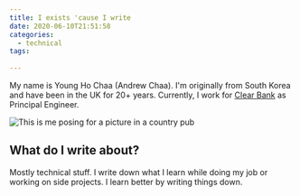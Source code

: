 ```yaml
---
title: I exists 'cause I write
date: 2020-06-10T21:51:58
categories:
  - technical
tags:
  
---
```



My name is Young Ho Chaa \(Andrew Chaa\). I'm originally from South Korea and have been in the UK for 20+ years. Currently, I work for [Clear Bank](https://www.clear.bank/) as Principal Engineer. 

![This is me posing for a picture in a country pub](.gitbook/assets/image%20%289%29.png)

## What do I write about?

Mostly technical stuff. I write down what I learn while doing my job or working on side projects. I learn better by writing things down.



